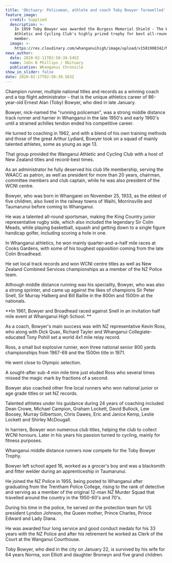 ```yaml
---
title: 'Obituary: Policeman, athlete and coach Toby Bowyer farewelled'
feature_image:
  credit: Supplied
  description: >-
    In 1959 Toby Bowyer was awarded the Burgess Memorial Shield - The Wanganui
    Athletic and Cycling Club's highly prized trophy for best all-round club
    member.
  image: >-
    https://res.cloudinary.com/whanganuihigh/image/upload/v1581908342/News/Toby_Bowyer._orbituary._Chron_11.2.20.jpg
news_author:
  date: 2020-02-11T02:58:39.545Z
  name: John B Phillips / Obituary
  publication: Whanganui Chronicle
show_in_slider: false
date: 2020-02-17T02:58:39.563Z
---
```

Champion runner, multiple national titles and records as a winning coach and a top flight administrator – that is the unique athletics career of 86-year-old Ernest Alan (Toby) Bowyer, who died in late January.

Bowyer, nick-named the "running policeman", was a strong middle distance track runner and harrier in Whanganui in the late 1950's and early 1960's until a strained achilles tendon ended his competitive career.

He turned to coaching in 1962, and with a blend of his own training methods and those of the great Arthur Lydiard, Bowyer took on a squad of mainly talented athletes, some as young as age 13.

That group provided the Wanganui Athletic and Cycling Club with a host of New Zealand titles and record-best times.

As an administrator he fully deserved his club life membership, serving the WAACC as patron, as well as president for more than 20 years, chairman, committee members and club captain, while he was also president of the WCNI centre.

Bowyer, who was born in Whangarei on November 25, 1933, as the eldest of five children, also lived in the railway towns of Waihi, Morrinsville and Taumarunui before coming to Whanganui.

He was a talented all-round sportsman, making the King Country junior representative rugby side, which also included the legendary Sir Colin Meads, while playing basketball, squash and getting down to a single figure handicap golfer, including scoring a hole in one.

In Whanganui athletics, he won mainly quarter-and-a-half mile races at Cooks Gardens, with some of his toughest opposition coming from the late Colin Broadhead.

He set local track records and won WCNI centre titles as well as New Zealand Combined Services championships as a member of the NZ Police team.

Although middle distance running was his speciality, Bowyer, who was also a strong sprinter, and came up against the likes of champions Sir Peter Snell, Sir Murray Halberg and Bill Baillie in the 800m and 1500m at the nationals.

**In 1961, Bowyer and Broadhead raced against Snell in an invitation half mile event at Whanganui High School.**

As a coach, Bowyer's main success was with NZ representative Kevin Ross, who along with Dick Quax, Richard Tayler and Whanganui Collegiate-educated Tony Pohill set a world 4x1 mile relay record.

Ross, a small but explosive runner, won three national senior 800 yards championships from 1967-69 and the 1500m title in 1971.

He went close to Olympic selection.

A sought-after sub-4 min mile time just eluded Ross who several times missed the magic mark by fractions of a second.

Bowyer also coached other fine local runners who won national junior or age grade titles or set NZ records.

Talented athletes under his guidance during 24 years of coaching included Dean Crowe, Michael Campion, Graham Lockett, David Bullock, Lew Boosey, Murray Gilbertson, Chris Dawes, Eric and Janice Kemp, Leslie Lockett and Shirley McDougall.

In harriers, Bowyer won numerous club titles, helping the club to collect WCNI honours.
Later in his years his passion turned to cycling, mainly for fitness purposes.

Whanganui middle distance runners now compete for the Toby Bowyer Trophy.

Bowyer left school aged 16, worked as a grocer's boy and was a blacksmith and fitter welder during an apprenticeship in Taumarunui.

He joined the NZ Police in 1955, being posted to Whanganui after graduating from the Trentham Police College, rising to the rank of detective and serving as a member of the original 12-man NZ Murder Squad that travelled around the country in the 1950-60's and 70's.

During his time in the police, he served on the protection team for US president Lyndon Johnson, the Queen mother, Prince Charles, Prince Edward and Lady Diana.

He was awarded four long service and good conduct medals for his 33 years with the NZ Police and after his retirement he worked as Clerk of the Court at the Wanganui Courthouse.

Toby Bowyer, who died in the city on January 22, is survived by his wife for 64 years Norma, son Elliott and daughter Bronwyn and five grand children.
